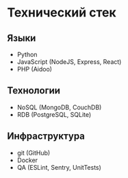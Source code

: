 # Технический стек

## Языки
- Python
- JavaScript (NodeJS, Express, React)
- PHP (Aidoo)

## Технологии
- NoSQL (MongoDB, CouchDB)
- RDB (PostgreSQL, SQLite)

## Инфраструктура
- git (GitHub)
- Docker
- QA (ESLint, Sentry, UnitTests)

